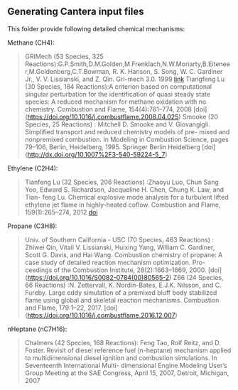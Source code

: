 ## Generating Cantera input files

This folder provide following detailed chemical mechanisms:

Methane (CH4):
> GRIMech (53 Species, 325 Reactions):G.P.Smith,D.M.Golden,M.Frenklach,N.W.Moriarty,B.Eiteneer,M.Goldenberg,C.T.Bowman, R. K. Hanson, S. Song, W. C. Gardiner Jr., V. V. Lissianski, and Z. Qin. Gri-mech 3.0. 1999 [link](http://combustion.berkeley.edu/gri-mech/version30/text30.html)
> Tiangfeng Lu (30 Species, 184 Reactions):A criterion based on computational singular perturbation for the identification of quasi steady state species: A reduced mechanism for methane oxidation with no chemistry. Combustion and Flame, 154(4):761–774, 2008 [doi] (https://doi.org/10.1016/j.combustflame.2008.04.025)
> Smooke (20 Species, 25 Reactions) : Mitchell D. Smooke and V. Giovangigli. Simplified transport and reduced chemistry models of pre- mixed and nonpremixed combustion. In Modeling in Combustion Science, pages 79–106, Berlin, Heidelberg, 1995. Springer Berlin Heidelberg [doi] (http://dx.doi.org/10.1007%2F3-540-59224-5_7)

Ethylene (C2H4):
> Tianfeng Lu (32 Species, 206 Reactions) :Zhaoyu Luo, Chun Sang Yoo, Edward S. Richardson, Jacqueline H. Chen, Chung K. Law, and Tian- feng Lu. Chemical explosive mode analysis for a turbulent lifted ethylene jet flame in highly-heated coflow. Combustion and Flame, 159(1):265–274, 2012 [doi](https://doi.org/10.1016/j.combustflame.2011.05.023)

Propane (C3H8):
> Univ. of Southern California - USC (70 Species, 463 Reactions) : Zhiwei Qin, Vitali V. Lissianski, Huixing Yang, William C. Gardiner, Scott G. Davis, and Hai Wang. Combustion chemistry of propane: A case study of detailed reaction mechanism optimization. Pro- ceedings of the Combustion Institute, 28(2):1663–1669, 2000. [doi] (https://doi.org/10.1016/S0082-0784(00)80565-2)
> Z66 (24 Species, 66 Reactions) :N. Zettervall, K. Nordin-Bates, E.J.K. Nilsson, and C. Fureby. Large eddy simulation of a premixed bluff body stabilized flame using global and skeletal reaction mechanisms. Combustion and Flame, 179:1–22, 2017. [doi] (https://doi.org/10.1016/j.combustflame.2016.12.007) 


nHeptane (nC7H16):
> Chalmers (42 Species, 168 Reactions): Feng Tao, Rolf Reitz, and D. Foster. Revisit of diesel reference fuel (n-heptane) mechanism applied to multidimensional diesel ignition and combustion simulations. In Seventeenth International Multi- dimensional Engine Modeling User’s Group Meeting at the SAE Congress, April 15, 2007, Detroit, Michigan, 2007



